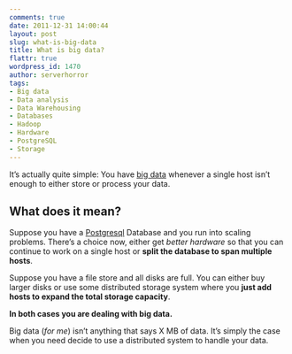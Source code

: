 ```yaml
---
comments: true
date: 2011-12-31 14:00:44
layout: post
slug: what-is-big-data
title: What is big data?
flattr: true
wordpress_id: 1470
author: serverhorror
tags:
- Big data
- Data analysis
- Data Warehousing
- Databases
- Hadoop
- Hardware
- PostgreSQL
- Storage
---
```


It’s actually quite simple: You have [big
data](http://en.wikipedia.org/wiki/Big_data) whenever a single host isn’t
enough to either store or process your data.

What does it mean?
------------------


Suppose you have a [Postgresql](http://en.wikipedia.org/wiki/PostgreSQL)
Database and you run into scaling problems. There’s a choice now, either get
_better hardware_ so that you can continue to work on a single host or
**split the database to span multiple hosts**.

Suppose you have a file store and all disks are full. You can either buy
larger disks or use some distributed storage system where you **just add
hosts to expand the total storage capacity**.

**In both cases you are dealing with big data.**

Big data (_for me_) isn’t anything that says X MB of data. It’s simply the
case when you need decide to use a distributed system to handle your data.

